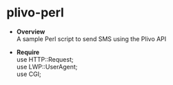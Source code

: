 # plivo-perl

* **Overview**  
A sample Perl script to send SMS using the Plivo API

* **Require**  
    use HTTP::Request;  
    use LWP::UserAgent;  
    use CGI; 
